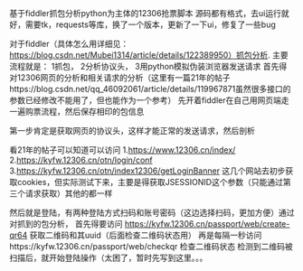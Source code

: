基于fiddler抓包分析python为主体的12306抢票脚本
  源码都有格式，去ui运行就好，需要tk，requests等库，换了一个版本，更新了一下ui，修复了一些bug

对于fiddler（具体怎么用详细见：https://blog.csdn.net/Mubei1314/article/details/122389950）抓包分析.
主要流程就是：
  1抓包，
  2分析协议头，
  3用python模拟伪装浏览器发送请求
首先得对12306网页的分析和相关请求的分析（这里有一篇21年的帖子https://blog.csdn.net/qq_46092061/article/details/119967871虽然很多接口的参数已经修改不能用了，但也能作为一个参考）
先开着fiddler在自己用网页端走一遍购票流程，然后保存相印的包信息

第一步肯定是获取网页的协议头，这样才能正常的发送请求，然后剖析

看21年的帖子可以知道可以访问
  1.https://www.12306.cn/index/
  2.https://kyfw.12306.cn/otn/login/conf
  3.https://kyfw.12306.cn/otn/index12306/getLoginBanner
这几个网站去初步获取cookies，但实际测试下来，主要是得获取JSESSIONID这个参数（只能通过第三个请求获取）其他的都一样

然后就是登陆，有两种登陆方式扫码和账号密码（这边选择扫码，更加方便）通过对抓到的包分析，
首先得要访问
https://kyfw.12306.cn/passport/web/create-qr64
获取二维码和其uuid（后面检查二维码状态用）
再是每隔一秒访问https://kyfw.12306.cn/passport/web/checkqr 
检查二维码状态
检测到二维码被扫描后，就开始登陆操作（太困了，暂时先写到这里。。。


